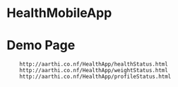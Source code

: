 # HealthMobileApp

# Demo Page
        http://aarthi.co.nf/HealthApp/healthStatus.html
        http://aarthi.co.nf/HealthApp/weightStatus.html
        http://aarthi.co.nf/HealthApp/profileStatus.html
